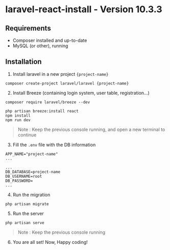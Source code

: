 # laravel-react-install - Version 10.3.3

## Requirements
- Composer installed and up-to-date
- MySQL (or other), running

## Installation

1. Install laravel in a new project `{project-name}`
```
composer create-project laravel/laravel {project-name}
```

2. Install Breeze (containing login system, user table, registration...)
```
composer require laravel/breeze --dev

php artisan breeze:install react
npm install
npm run dev
```
> Note : Keep the previous console running, and open a new terminal to continue

3. Fill the `.env` file with the DB information
```
APP_NAME="project-name"
...

...
DB_DATABASE=project-name
DB_USERNAME=root
DB_PASSWORD=
...
```

4. Run the migration
```
php artisan migrate
```

5. Run the server
```
php artisan serve
```
> Note : Keep the previous console running

6. You are all set! Now, Happy coding!
